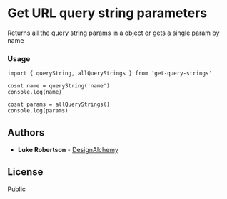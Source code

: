 # Get URL query string parameters

Returns all the query string params in a object or gets a single param by name

### Usage

```
import { queryString, allQueryStrings } from 'get-query-strings'

```

```
cosnt name = queryString('name')
console.log(name)
```

```
cosnt params = allQueryStrings()
console.log(params)
```

## Authors

*   **Luke Robertson** - [DesignAlchemy](https://github.com/designalchemy/React-to-Canvas-to-Video)

## License

Public
